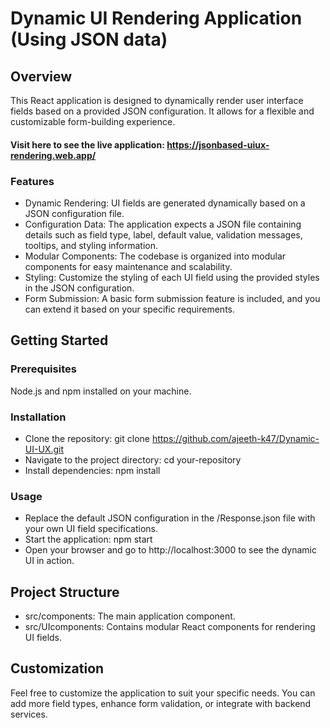 

# Dynamic UI Rendering Application (Using JSON data)
## Overview
This React application is designed to dynamically render user interface fields based on a provided JSON configuration. It allows for a flexible and customizable form-building experience.

#### Visit here to see the live application: https://jsonbased-uiux-rendering.web.app/

### Features
- Dynamic Rendering: UI fields are generated dynamically based on a JSON configuration file.
- Configuration Data: The application expects a JSON file containing details such as field type, label, default value, validation messages, tooltips, and styling information.
- Modular Components: The codebase is organized into modular components for easy maintenance and scalability.
- Styling: Customize the styling of each UI field using the provided styles in the JSON configuration.
- Form Submission: A basic form submission feature is included, and you can extend it based on your specific requirements.
  
## Getting Started
### Prerequisites
Node.js and npm installed on your machine.
### Installation
- Clone the repository:
git clone https://github.com/ajeeth-k47/Dynamic-UI-UX.git
- Navigate to the project directory:
cd your-repository
- Install dependencies:
npm install

### Usage
- Replace the default JSON configuration in the /Response.json file with your own UI field specifications.
- Start the application:
npm start
- Open your browser and go to http://localhost:3000 to see the dynamic UI in action.

## Project Structure
- src/components: The main application component.
- src/UIcomponents: Contains modular React components for rendering UI fields.

## Customization
Feel free to customize the application to suit your specific needs. You can add more field types, enhance form validation, or integrate with backend services.

